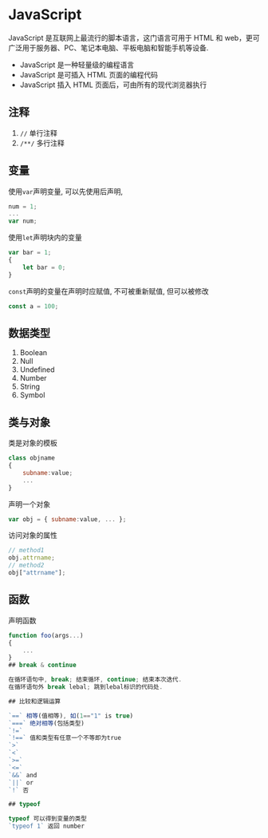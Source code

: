  # JavaScript 

JavaScript 是互联网上最流行的脚本语言，这门语言可用于 HTML 和 web，更可广泛用于服务器、PC、笔记本电脑、平板电脑和智能手机等设备.  
* JavaScript 是一种轻量级的编程语言  
* JavaScript 是可插入 HTML 页面的编程代码  
* JavaScript 插入 HTML 页面后，可由所有的现代浏览器执行  

## 注释 

1. `//` 单行注释  
2. `/**/` 多行注释  

## 变量 

使用`var`声明变量, 可以先使用后声明, 
```js
num = 1;
...
var num;
```

使用`let`声明块内的变量  
```js
var bar = 1;
{
    let bar = 0;
}
```

`const`声明的变量在声明时应赋值, 不可被重新赋值, 但可以被修改  
```js
const a = 100;
```

## 数据类型 

1. Boolean
2. Null
3. Undefined
4. Number
5. String
6. Symbol

## 类与对象 

类是对象的模板  

```js
class objname
{
    subname:value;
    ...
}
```

声明一个对象  
```js
var obj = { subname:value, ... };
```

访问对象的属性  
```js
// method1
obj.attrname;
// method2
obj["attrname"];
```

## 函数 

声明函数  
```js
function foo(args...)
{
    ...
}
## break & continue

在循环语句中, break; 结束循环, continue; 结束本次迭代.  
在循环语句外 break lebal; 跳到lebal标识的代码处.  

## 比较和逻辑运算 

`==` 相等(值相等), 如(1=="1" is true)
`===` 绝对相等(包括类型)
`!=`
`!==` 值和类型有任意一个不等即为true
`>`
`<`
`>=`
`<=`
`&&` and
`||` or
`!` 否

## typeof 

typeof 可以得到变量的类型  
`typeof 1` 返回 number  